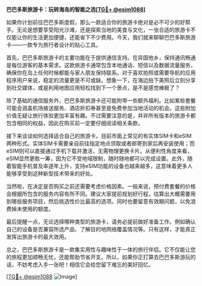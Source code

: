 **巴巴多斯旅游卡：玩转海岛的智能之选[[TG💪+ @esim1088](https://t.me/s/esim1088)]**

如果你计划前往巴巴多斯度假，那么一款适合你的旅游卡绝对是必不可少的好帮手。无论是想要享受阳光沙滩，还是探索当地的美食与文化，一张合适的旅游卡不仅能让你的生活更加便捷，还能省下不少费用。今天，我们就来聊聊巴巴多斯旅游卡——一款专为旅行者设计的贴心工具。

首先，巴巴多斯旅游卡的主要功能在于提供通信支持。在异国他乡，保持通讯畅通是每位游客的基本需求。这款旅游卡通常包含本地通话、短信以及数据流量服务，确保你在岛上任何时候都能与家人朋友保持联系。对于喜欢拍照或需要导航的应用程序用户来说，稳定的流量更是不可或缺。想象一下，在海边拍下美照后立刻分享到社交媒体，或是利用地图应用轻松找到下一个景点，是不是感觉棒极了？

除了基础的通信服务外，巴巴多斯旅游卡还可能附带一些额外福利。比如某些套餐可能会涵盖机场接送服务、酒店折扣券甚至是免费参加当地活动的机会。这些附加价值无疑让旅行体验更加丰富有趣。不过需要注意的是，并非所有版本的旅游卡都包含相同的权益，因此在购买前一定要仔细阅读相关条款。

接下来谈谈如何选择适合自己的旅游卡。目前市面上常见的有实体SIM卡和eSIM两种形式。实体SIM卡需要亲自前往指定地点领取或者邮寄到家后再安装使用；而eSIM则可以直接通过手机下载并激活，无需物理更换卡片。从便利性角度来看，eSIM显然更胜一筹，因为它不受地域限制，随时随地都可以完成设置。此外，随着智能手机普及率逐年上升，支持eSIM功能的设备也越来越多，这意味着更多人能够享受到这种新型技术带来的好处。

当然啦，在决定是否购买之前还需要考虑价格因素。一般来说，预付费套餐的价格会根据所包含的服务内容有所不同。建议大家提前规划好行程，估算出大概需要用到哪些服务项目，然后挑选性价比最高的选项。同时也要留意有效期问题，以免浪费掉未使用的额度。

最后提醒一点，无论选择哪种类型的旅游卡，请务必提前做好准备工作。例如确认自己的设备是否兼容所选产品、了解目的地网络覆盖情况等。只有这样，才能真正发挥出旅游卡的最大效用。

总之，巴巴多斯旅游卡是一款集实用性与趣味性于一体的旅行伴侣。它不仅能让您的旅程更加顺畅无忧，还能帮助节省开支。所以，如果你正打算去巴巴多斯游玩的话，不妨考虑入手一张吧！相信它会给您留下难忘的美好回忆。

[[TG💪+ @esim1088](https://t.me/s/esim1088) ![Image](https://i.postimg.cc/4NQfJmqS/Snipaste-2025-05-13-00-14-12.png)]